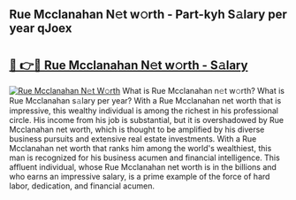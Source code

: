 ## Rue Mcclanahan N𝚎t w𝚘rth - Part-kyh S𝚊lary per year qJoex

# <h2><a href="http://gc01ykr.nevu.top/?p=Rue+Mcclanahan">🔗 👉🔴 Rue Mcclanahan N𝚎t w𝚘rth - S𝚊lary</a></h2>

[![Rue Mcclanahan N𝚎t W𝚘rth](https://i.imgur.com/Oavwk0R.jpeg)](http://gc01ykr.nevu.top/?p=Rue+Mcclanahan)
What is Rue Mcclanahan n𝚎t w𝚘rth? What is Rue Mcclanahan s𝚊lary per year?
With a Rue Mcclanahan net worth that is impressive, this wealthy individual is among the richest in his professional circle. His income from his job is substantial, but it is overshadowed by Rue Mcclanahan net worth, which is thought to be amplified by his diverse business pursuits and extensive real estate investments. With a Rue Mcclanahan net worth that ranks him among the world's wealthiest, this man is recognized for his business acumen and financial intelligence. This affluent individual, whose Rue Mcclanahan net worth is in the billions and who earns an impressive salary, is a prime example of the force of hard labor, dedication, and financial acumen.
